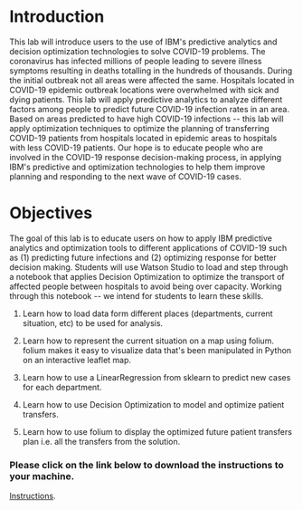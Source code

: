 Introduction
============

This lab will introduce users to the use of IBM\'s predictive analytics
and decision optimization technologies to solve COVID-19 problems. The
coronavirus has infected millions of people leading to severe illness
symptoms resulting in deaths totalling in the hundreds of thousands. 
During the initial outbreak not all areas were affected the same. Hospitals located in
COVID-19 epidemic outbreak locations were overwhelmed with sick and
dying patients. This lab will apply predictive analytics to analyze
different factors among people to predict future COVID-19 infection
rates in an area. Based on areas predicted to have high COVID-19
infections -- this lab will apply optimization techniques to optimize
the planning of transferring COVID-19 patients from hospitals located in
epidemic areas to hospitals with less COVID-19 patients. Our hope is to
educate people who are involved in the COVID-19 response decision-making
process, in applying IBM\'s predictive and optimization technologies to
help them improve planning and responding to the next wave of COVID-19
cases.

Objectives
==========

The goal of this lab is to educate users on how to apply IBM predictive
analytics and optimization tools to different applications of COVID-19
such as (1) predicting future infections and (2) optimizing response for
better decision making. Students will use Watson Studio to load and step
through a notebook that applies Decision Optimization to optimize the
transport of affected people between hospitals to avoid being
over capacity. Working through this notebook -- we intend for students to learn
these skills.

1.  Learn how to load data form different places (departments, current
    situation, etc) to be used for analysis.

2.  Learn how to represent the current situation on a map using folium.
    folium makes it easy to visualize data that\'s been manipulated in
    Python on an interactive leaflet map. 

3.  Learn how to use a LinearRegression from sklearn to predict new
    cases for each department.

4.  Learn how to use Decision Optimization to model and optimize patient
    transfers.

5.  Learn how to use folium to display the optimized future patient
    transfers plan i.e. all the transfers from the solution.



### Please click on the link below to download the instructions to your machine.

[Instructions](https://github.com/bleonardb3/AI_POT_05-06-2021/raw/main/Lab-4/Optimization%20Lab%20Instructions%201.2.pdf).


